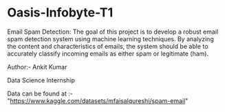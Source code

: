 # Oasis-Infobyte-T1

Email Spam Detection: The goal of this project is to develop a robust email spam detection system using machine learning techniques. 
By analyzing the content and characteristics of emails, the system should be able to accurately classify incoming emails as either spam or legitimate (ham).

Author:- Ankit Kumar

Data Science Internship

Data can be found at :- "https://www.kaggle.com/datasets/mfaisalqureshi/spam-email"
